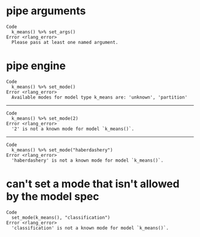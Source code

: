 # pipe arguments

    Code
      k_means() %>% set_args()
    Error <rlang_error>
      Please pass at least one named argument.

# pipe engine

    Code
      k_means() %>% set_mode()
    Error <rlang_error>
      Available modes for model type k_means are: 'unknown', 'partition'

---

    Code
      k_means() %>% set_mode(2)
    Error <rlang_error>
      '2' is not a known mode for model `k_means()`.

---

    Code
      k_means() %>% set_mode("haberdashery")
    Error <rlang_error>
      'haberdashery' is not a known mode for model `k_means()`.

# can't set a mode that isn't allowed by the model spec

    Code
      set_mode(k_means(), "classification")
    Error <rlang_error>
      'classification' is not a known mode for model `k_means()`.

